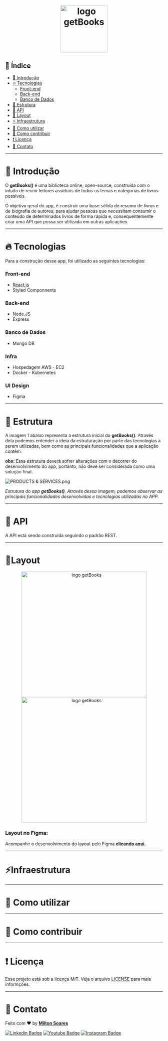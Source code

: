 <h1 align="center">
  <img alt="logo getBooks" src="./github/getBooksLight.png" height="150px">
</h1>

## 📜 Índice

- [📖 Introdução](#-introdução)
- [🔥 Tecnologias](#-tecnologias)
    - [Front-end](#front-end)
    - [Back-end](#back-end)
    - [Banco de Dados](#banco-de-dados)
- [📁 Estrutura](#-estrutura)
- [🏹 API](#-api)
- [📱 Layout](#layout)
- [⚡ Infraestrutura](#infraestrutura)
- [🔧 Como utilizar](#como-utilizar)
- [🚀 Como contribuir](#como-contribuir)
- [❗ Licença](#licença)
- [📨 Contato](#contato)

---

# 📖 Introdução

O **getBooks()** é uma biblioteca online, open-source, construída com o intuito de reunir leitores assíduos de todos os temas e categorias de livros possíveis. 

O objetivo geral do app, é construir uma base sólida de resumo de livros e de biografia de autores, para ajudar pessoas que necessitam consumir o conteúdo de determinados livros de forma rápida e, consequentemente criar uma API que possa ser utilizada em outras aplicações.

---

# 🔥 Tecnologias

Para a construção desse app, foi utilizado as seguintes tecnologias:

### Front-end

- [React.js](https://pt-br.reactjs.org/)
- Styled Componnents

### Back-end

- Node.JS
- Express

### Banco de Dados

- Mongo DB

### Infra

- Hospedagem AWS - EC2
- Docker - Kubernetes

### UI Design

- Figma

---

# 📁 Estrutura

A imagem 1 abaixo representa a estrutura inicial do **getBooks()**. Através dela podemos entender a ideia da estruturação por parte das tecnologias a serem utilizadas, bem como as principais funcionalidades que a aplicação contém.

**obs:** Essa estrutura deverá sofrer alterações com o decorrer do desenvolvimento do app, portanto, não deve ser considerada como uma solução final.

![PRODUCTS & SERVICES.png](https://s3.us-west-2.amazonaws.com/secure.notion-static.com/41430ce2-aa77-47ad-bad4-8a4ff051f711/PRODUCTS__SERVICES.png?X-Amz-Algorithm=AWS4-HMAC-SHA256&X-Amz-Credential=AKIAT73L2G45O3KS52Y5%2F20211027%2Fus-west-2%2Fs3%2Faws4_request&X-Amz-Date=20211027T164841Z&X-Amz-Expires=86400&X-Amz-Signature=329ec2cfa4947624e8eff8f9114f980fe639d6d0c9021ad7b8e3e011334b649f&X-Amz-SignedHeaders=host&response-content-disposition=filename%20%3D%22PRODUCTS%2520%2526%2520SERVICES.png%22)

*Estrutura do app **getBooks()**. Através dessa imagem, podemos observar as principais funcionalidades desenvolvidas e tecnologias utilizadas no APP.*

---

# 🏹 API

A API está sendo construída seguindo o padrão REST.

---

# 📱Layout


<div align="center">
  <img alt="logo getBooks" src="./github/mock-getBooks.png" height="400px">
  <img alt="logo getBooks" src="./github/getBooks - mobile Home.png" height="400px">

</div>


### Layout no Figma:

Acompanhe o desenvolvimento do layout pelo Figma **[clicando aqui](https://www.figma.com/file/uHYhC0sx7qgY4d4FFYoF0f/getBooks?node-id=0%3A1)**.




---

# ⚡Infraestrutura

---

# 🔧 Como utilizar

---

# 🚀 Como contribuir

---

# ❗ Licença

Esse projeto está sob a licença MIT. Veja o arquivo [LICENSE](LICENSE.MD) para mais informções.

---
# 📨 Contato
Feito com ❤️ by [**Milton Soares**](https://www.linkedin.com/in/soaresmilton/)

[![Linkedin Badge](https://img.shields.io/badge/linkedin-%230077B5.svg?&style=for-the-badge&logo=linkedin&logoColor=white&link=https://www.linkedin.com/in/soaresmilton/)](https://www.linkedin.com/in/soaresmilton/)
[![Youtube Badge](https://img.shields.io/badge/youtube-%23FF0000.svg?&style=for-the-badge&logo=youtube&logoColor=white)](https://www.youtube.com/channel/UCMsbUh0LDOMQCTBdBXwkFiQ/)
[![Instagram Badge](https://img.shields.io/badge/instagram-%23E4405F.svg?&style=for-the-badge&logo=instagram&logoColor=white&link=https://www.instagram.com/soaresmiltinho/)](https://www.instagram.com/soaresmiltinho/)

